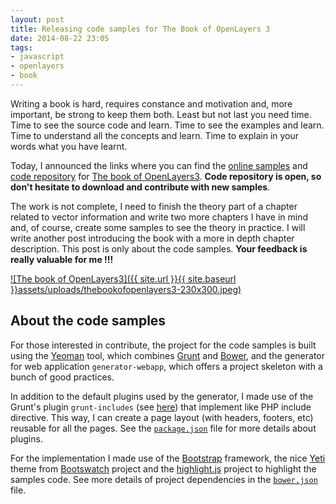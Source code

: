 ```yaml
---
layout: post
title: Releasing code samples for The Book of OpenLayers 3
date: 2014-08-22 23:05
tags:
- javascript
- openlayers
- book
---
```

Writing a book is hard, requires constance and motivation and, more important, be strong to keep them both. Least but not last you need time. Time to see the source code and learn. Time to see the examples and learn. Time to understand all the concepts and learn. Time to explain in your words what you have learnt.

Today, I announced the links where you can find the [online samples](http://acanimal.github.io/thebookofopenlayers3/) and [code repository](https://github.com/acanimal/thebookofopenlayers3) for [The book of OpenLayers3](https://leanpub.com/thebookofopenlayers3). **Code repository is open, so don't hesitate to download and contribute with new samples**.

The work is not complete, I need to finish the theory part of a chapter related to vector information and write two more chapters I have in mind and, of course, create some samples to see the theory in practice. I will write another post introducing the book with a more in depth chapter description. This post is only about the code samples. **Your feedback is really valuable for me !!!**

[![The book of OpenLayers3]({{ site.url }}{{ site.baseurl }}assets/uploads/thebookofopenlayers3-230x300.jpeg)](https://leanpub.com/thebookofopenlayers3)

## About the code samples

For those interested in contribute, the project for the code samples is built using the [Yeoman](http://yeoman.io/) tool, which combines [Grunt](http://gruntjs.com/) and [Bower](http://bower.io/), and the generator for web application `generator-webapp`, which offers a project skeleton with a bunch of good practices.

In addition to the default plugins used by the generator, I made use of the Grunt's plugin `grunt-includes` (see [here](https://github.com/vanetix/grunt-includes)) that implement like PHP include directive. This way, I can create a page layout (with headers, footers, etc) reusable for all the pages. See the [`package.json`](https://github.com/acanimal/thebookofopenlayers3/blob/master/package.json) file for more details about plugins.

For the implementation I made use of the [Bootstrap](http://getbootstrap.com/) framework, the nice [Yeti](http://bootswatch.com/yeti/) theme from [Bootswatch](http://bootswatch.com) project and the [highlight.js](https://highlightjs.org/) project to highlight the samples code. See more details of project dependencies in the [`bower.json`](https://github.com/acanimal/thebookofopenlayers3/blob/master/bower.json) file.
